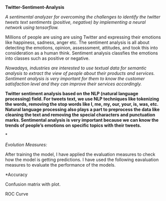 **<p>Twitter-Sentiment-Analysis</p>**
*<p>A sentimental analyzer for overcoming the challenges to identify the twitter tweets text sentiments (positive, negative) by implementing a neural network using tensorflow.</p>*
Millions of people are using are using Twitter and expressing their emotions like happiness, sadness, anger etc. The sentiment analysis is all about detecting the emotions, opinion, assesssment, attitudes, and took this into consideration as a human think. Sentiment analysis classfies the emotions into classes such as positive or negative.
*<p>Nowadays, industries are interested to use textual data for semantic analysis to extract the view of people about their products and services. Sentiment analysis is very important for them to know the customer satisfaction level and they can improve their services accordingly.</p>*
**<p>Twitter sentiment analysis based on the NLP (natural language processing) field. For tweets text, we use NLP techniques like tokenizing the words, removing the stop words like I, me, my, our, your, is, was, etc. Natural language processing also plays a part to preprocess the data like cleaning the text and removing the special characters and punctuation marks. Sentimental analysis is very important because we can know the trends of people’s emotions on specific topics with their tweets.</p>**
**<p> Evolution Measures:</p>*
<p>After training the model, I have applied the evaluation measures to check how the model is getting predictions. I have used the following eavaluation measures to evaluate the performance of the models.</p>
*Accuracy
<p>Confusion matrix with plot.</p> 
<p>ROC Curve</p> 

